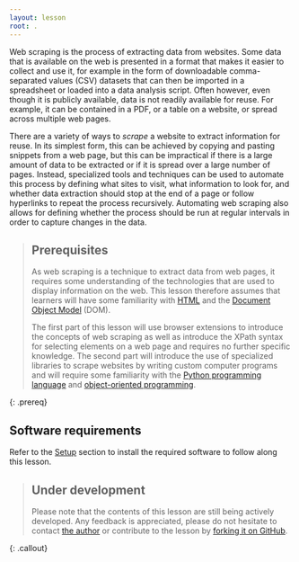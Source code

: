 ```yaml
---
layout: lesson
root: .
---
```


Web scraping is the process of extracting data from websites. Some data that is available on the web is
presented in a format that makes it easier to collect and use it, for example in the form of downloadable
comma-separated values (CSV) datasets that can then be imported in a spreadsheet or loaded into a data analysis
script. Often however, even though it is publicly available, data is not readily available for reuse. 
For example, it can be contained in a PDF, or a table on a website, or spread across multiple web pages.

There are a variety of ways to _scrape_ a website to extract information for reuse.
In its simplest form, this can be achieved by
copying and pasting snippets from a web page, but this can be impractical if there is a large amount of data to
be extracted or if it is spread over a large number of pages. Instead, specialized tools and techniques can be used
to automate this process by defining what sites to visit, what information to look for, and whether data extraction
should stop at the end of a page or follow hyperlinks to repeat the process recursively.
Automating web scraping also allows for defining whether the process should be run at regular intervals in order to capture changes
in the data.


> ## Prerequisites
>
> As web scraping is a technique to extract data from web pages, it requires some understanding of
> the technologies that are used to display information on the web. 
> This lesson therefore assumes that learners will have some familiarity with [HTML](https://en.wikipedia.org/wiki/HTML)
> and the [Document Object Model](https://en.wikipedia.org/wiki/Document_Object_Model) (DOM).
>  
> The first part of this lesson will use browser extensions to introduce the concepts of web scraping
> as well as introduce the XPath syntax for selecting elements on a web page
> and requires no further specific knowledge.
> The second part will introduce the use of specialized libraries to scrape websites by writing
> custom computer programs and will require some familiarity with the 
> [Python programming language](https://swcarpentry.github.io/python-novice-inflammation/)
> and [object-oriented programming](https://en.wikipedia.org/wiki/Object-oriented_programming).
>
{: .prereq}

## Software requirements

Refer to the [Setup](setup/) section to install the required software to follow along this lesson.

> ## Under development
>
> Please note that the contents of this lesson are still being actively developed. Any feedback is
> appreciated, please do not hesitate to contact [the author](mailto:tom@timtom.ch) or contribute
> to the lesson by [forking it on GitHub](https://github.com/data-lessons/library-webscraping/).
>
{: .callout}
